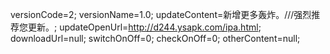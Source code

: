 versionCode=2;
versionName=1.0;
updateContent=新增更多轰炸。///强烈推荐您更新。;
updateOpenUrl=http://d244.ysapk.com/ipa.html;
downloadUrl=null;
switchOnOff=0;
checkOnOff=0;
otherContent=null;
